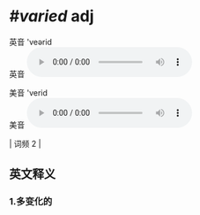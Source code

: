 # ***\#varied*** adj
英音 'veərid  
英音
<audio src="./media/varied1.aac" controls="controls"></audio>

美音 'verid  
美音
<audio src="./media/varied2.aac" controls="controls"></audio>



| 词频 2 |  

英文释义
---
### 1.**多变化的**  


